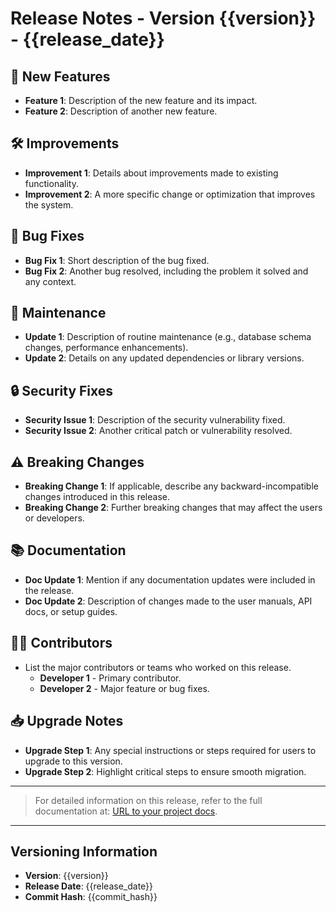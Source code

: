 # Release Notes - Version {{version}} - {{release_date}}
 
## 🚀 New Features
- **Feature 1**: Description of the new feature and its impact.
- **Feature 2**: Description of another new feature.
 
## 🛠️ Improvements
- **Improvement 1**: Details about improvements made to existing functionality.
- **Improvement 2**: A more specific change or optimization that improves the system.
 
## 🐞 Bug Fixes
- **Bug Fix 1**: Short description of the bug fixed.
- **Bug Fix 2**: Another bug resolved, including the problem it solved and any context.
 
## 🔧 Maintenance
- **Update 1**: Description of routine maintenance (e.g., database schema changes, performance enhancements).
- **Update 2**: Details on any updated dependencies or library versions.
 
## 🔒 Security Fixes
- **Security Issue 1**: Description of the security vulnerability fixed.
- **Security Issue 2**: Another critical patch or vulnerability resolved.
 
## ⚠️ Breaking Changes
- **Breaking Change 1**: If applicable, describe any backward-incompatible changes introduced in this release.
- **Breaking Change 2**: Further breaking changes that may affect the users or developers.
 
## 📚 Documentation
- **Doc Update 1**: Mention if any documentation updates were included in the release.
- **Doc Update 2**: Description of changes made to the user manuals, API docs, or setup guides.
 
## 🧑‍💻 Contributors
- List the major contributors or teams who worked on this release.
  - **Developer 1** - Primary contributor.
  - **Developer 2** - Major feature or bug fixes.
## 📥 Upgrade Notes
- **Upgrade Step 1**: Any special instructions or steps required for users to upgrade to this version.
- **Upgrade Step 2**: Highlight critical steps to ensure smooth migration.
 
---
 
> For detailed information on this release, refer to the full documentation at: [URL to your project docs](http://link-to-documentation.com).
 
---
 
## Versioning Information
- **Version**: {{version}}
- **Release Date**: {{release_date}}
- **Commit Hash**: {{commit_hash}}

